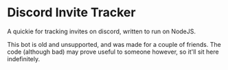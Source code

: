 # Discord Invite Tracker

A quickie for tracking invites on discord, written to run on NodeJS.

This bot is old and unsupported, and was made for a couple of friends. The code (although bad) may prove useful to someone however, so it'll sit here indefinitely.
